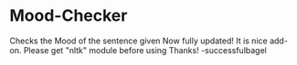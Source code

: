 # Mood-Checker
Checks the Mood of the sentence given
Now fully updated!
It is nice add-on.
Please get "nltk" module before using
Thanks!
-successfulbagel
